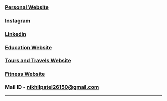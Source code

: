 ### <a href="https://niikhilpatel.github.io/nikhilpatel/" target="_blank">Personal Website</a>
### <a href="https://www.instagram.com/niikhilpatel" target="_blank">Instagram</a>
### <a href="https://www.linkedin.com/in/niikhilpatel/" target="_blank">Linkedin</a>
### <a href="https://niikhilpatel.github.io/Education-Website/" target="_blank">Education Website</a>
### <a href="https://niikhilpatel.github.io/Tours-and-Travels-Website/" target="_blank">Tours and Travels Website</a>
### <a href="https://niikhilpatel.github.io/tri-fitness/" target="_blank">Fitness Website</a>
### Mail ID - nikhilpatel26150@gmail.com
<hr>

<!-- ![Nikhil's Gtihub Stats](https://github-readme-stats.vercel.app/api?username=niikhilpatel&show_icons=true&theme=radical)            -->
<!-- ![Nikhil's Languages](https://github-readme-stats.vercel.app/api/top-langs/?username=niikhilpatel&show_icons=true&theme=radical)    -->
